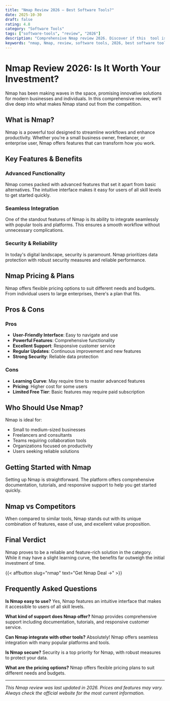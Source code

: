 ```yaml
---
title: "Nmap Review 2026 – Best Software Tools?"
date: 2025-10-30
draft: false
rating: 4.8
category: "Software Tools"
tags: ["software-tools", "review", "2026"]
description: "Comprehensive Nmap review 2026. Discover if this  tool is the best choice for your needs."
keywords: "nmap, Nmap, review, software tools, 2026, best software tools"
---
```


# Nmap Review 2026: Is It Worth Your Investment?

Nmap has been making waves in the  space, promising innovative solutions for modern businesses and individuals. In this comprehensive review, we'll dive deep into what makes Nmap stand out from the competition.

## What is Nmap?

Nmap is a powerful  tool designed to streamline workflows and enhance productivity. Whether you're a small business owner, freelancer, or enterprise user, Nmap offers features that can transform how you work.

## Key Features & Benefits

### Advanced Functionality
Nmap comes packed with advanced features that set it apart from basic alternatives. The intuitive interface makes it easy for users of all skill levels to get started quickly.

### Seamless Integration
One of the standout features of Nmap is its ability to integrate seamlessly with popular tools and platforms. This ensures a smooth workflow without unnecessary complications.

### Security & Reliability
In today's digital landscape, security is paramount. Nmap prioritizes data protection with robust security measures and reliable performance.

## Nmap Pricing & Plans

Nmap offers flexible pricing options to suit different needs and budgets. From individual users to large enterprises, there's a plan that fits.

## Pros & Cons

### Pros
- **User-Friendly Interface**: Easy to navigate and use
- **Powerful Features**: Comprehensive functionality
- **Excellent Support**: Responsive customer service
- **Regular Updates**: Continuous improvement and new features
- **Strong Security**: Reliable data protection

### Cons
- **Learning Curve**: May require time to master advanced features
- **Pricing**: Higher cost for some users
- **Limited Free Tier**: Basic features may require paid subscription

## Who Should Use Nmap?

Nmap is ideal for:
- Small to medium-sized businesses
- Freelancers and consultants
- Teams requiring collaboration tools
- Organizations focused on productivity
- Users seeking reliable  solutions

## Getting Started with Nmap

Setting up Nmap is straightforward. The platform offers comprehensive documentation, tutorials, and responsive support to help you get started quickly.

## Nmap vs Competitors

When compared to similar tools, Nmap stands out with its unique combination of features, ease of use, and excellent value proposition.

## Final Verdict

Nmap proves to be a reliable and feature-rich solution in the  category. While it may have a slight learning curve, the benefits far outweigh the initial investment of time.

{{< affbutton slug="nmap" text="Get Nmap Deal →" >}}

## Frequently Asked Questions

**Is Nmap easy to use?**
Yes, Nmap features an intuitive interface that makes it accessible to users of all skill levels.

**What kind of support does Nmap offer?**
Nmap provides comprehensive support including documentation, tutorials, and responsive customer service.

**Can Nmap integrate with other tools?**
Absolutely! Nmap offers seamless integration with many popular platforms and tools.

**Is Nmap secure?**
Security is a top priority for Nmap, with robust measures to protect your data.

**What are the pricing options?**
Nmap offers flexible pricing plans to suit different needs and budgets.

---

*This Nmap review was last updated in 2026. Prices and features may vary. Always check the official website for the most current information.*
